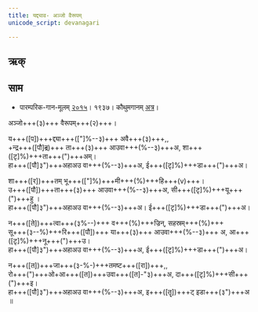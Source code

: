 ```yaml
---
title: यद्द्याव- अञ्जो वैरूपम्  
unicode_script: devanagari  

--- 
```


## ऋक्


<div class="js_include" url="../Rk/yad-dyAva.md"  newLevelForH1="3" includeTitle="false"> </div>

## साम

- पारम्परिक-गान-मूलम् [२०१५](https://sanskritdocuments.org/sites/pssramanujaswamy/AASHEERVACHANA%20SAAMAANI.pdf&sa=D&ust=1542425956261000)। १९३७। कौथुमगानम् [अत्र](https://archive.org/details/SamaVedaSanhitaWithSayanabhashyaVolume2SatyavrataSamasrami1876bis_201804/page/n403)।
<div class="audioEmbed"  caption="रामानुजार्यः 1974 " src="https://archive
.org/download/jaiminIya-sAma-gAna-paravastu-tradition-rAmAnuja/yad-dyAva-anjovairUpam.mp3"></div>
<div class="audioEmbed"  caption="गोपालार्यः 2015  " src="https://archive
.org/download/jaiminIya-sAma-gAna-paravastu-tradition-gopAla-2015/yad-dyAva-anjovairUpam.mp3"></div>
<div class="audioEmbed"  caption="गोपालपवनयोर् अनुवचनम् 2015 1x" src="https://archive
.org/download/jaiminIya-sAma-gAna-paravastu-tradition-anuvachanam-gopAla-pavana-2015/yad-dyAva-anjovairUpam.mp3"></div>
<div class="audioEmbed"  caption="गोपालपवनयोर् अनुवचनम् 2015 1.5x" src="https://archive
.org/download/jaiminIya-sAma-gAna-paravastu-tradition-anuvachanam-gopAla-pavana-2015-150p-speed/yad-dyAva-anjovairUpam.mp3"></div>

अञ्जो+++(३)+++ वैरूपम्+++(२)+++।

य+++([प])+++द्द्या+++(["]%--३)+++ अवै+++(३)+++,,  
+न्द्र+++([पौ]~~द्र~~)+++ ता+++(३)+++ आउवा+++(%--३)+++अ, शा+++([टृ]%)+++ता+++(")+++अम्।  
हा+++([पौ]३")+++अहाअउ वा+++(%--३)+++अ, ई+++([टृ]%)+++डा+++(")+++अ।

शा+++([र])+++तम् भू+++(["]%)+++मी+++(%)+++हि+++(v)+++।  
उ+++([पौ])+++ता+++(३)+++ आउवा+++(%--३)+++अ,  सी+++([टृ]%)+++यू+++(")+++हु ।  
हा+++([पौ]३")+++अहाअउ वा+++(%--३)+++अ। ई+++([टृ]%)+++डा+++(")+++अ।

न+++([ते])+++त्वा+++(३%--)+++ व+++(%)+++ज्रिन्, सहस्रम्+++(%)+++  
सू+++(३--%)+++रि+++([पौ])+++ या+++(३)+++ आउवा+++(%--३)+++ अ,  आ+++([टृ]%)+++नू+++(")+++उ।   
हा+++([पौ]३")+++अहाअउ वा+++(%--३)+++अ, ई+++([टृ]%)+++डा+++(")+++अ।

न+++([त])+++जा+++(३-%-)+++तमष्ट+++([रा])+++,,  
रो+++(")+++ओ+आ+++([त])+++उवा+++([त]-"३)+++अ, दा+++([टृ]%)+++सी+++(")+++इ।  
हा+++([पौ]३")+++अहाअउ वा+++(%--३)+++अ, इ+++([तॄ])+++ट् इडा+++(३")+++अ ॥